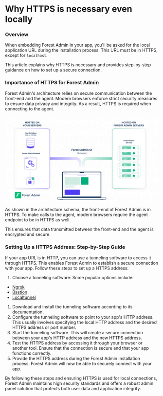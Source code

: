 # Why HTTPS is necessary even locally

### Overview

When embedding Forest Admin in your app, you'll be asked for the local application URL during the installation process. This URL must be in HTTPS, except for `localhost`.

This article explains why HTTPS is necessary and provides step-by-step guidance on how to set up a secure connection.

### Importance of HTTPS for Forest Admin

Forest Admin's architecture relies on secure communication between the front-end and the agent. Modern browsers enforce strict security measures to ensure data privacy and integrity. As a result, HTTPS is required when connecting to the agent.

![](../../.gitbook/assets/how-it-works-5-1.jpg)

As shown in the architecture schema, the front-end of Forest Admin is in HTTPS. To make calls to the agent, modern browsers require the agent endpoint to be in HTTPS as well.

This ensures that data transmitted between the front-end and the agent is encrypted and secure.

### Setting Up a HTTPS Address: Step-by-Step Guide

If your app URL is in HTTP, you can use a tunneling software to access it through HTTPS. This enables Forest Admin to establish a secure connection with your app. Follow these steps to set up a HTTPS address:

1. Choose a tunneling software: Some popular options include:

* [Ngrok](https://ngrok.com/)
* [Bastion](https://github.com/bastion-rs/bastion)
* [Localtunnel](https://localtunnel.github.io/www/)

1. Download and install the tunneling software according to its documentation.
2. Configure the tunneling software to point to your app's HTTP address. This usually involves specifying the local HTTP address and the desired HTTPS address or port number.
3. Start the tunneling software. This will create a secure connection between your app's HTTP address and the new HTTPS address.
4. Test the HTTPS address by accessing it through your browser or another tool. Ensure that the connection is secure and that your app functions correctly.
5. Provide the HTTPS address during the Forest Admin installation process. Forest Admin will now be able to securely connect with your app.

By following these steps and ensuring HTTPS is used for local connections, Forest Admin maintains high security standards and offers a robust admin panel solution that protects both user data and application integrity.

